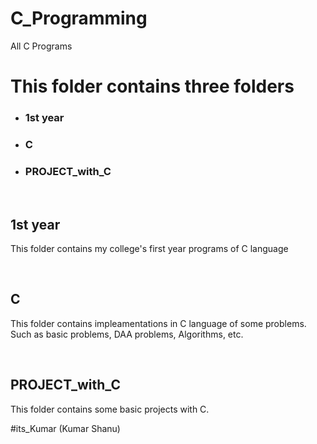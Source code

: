 # C_Programming
All C Programs 

<h1> This folder contains three folders </h1>
<ul>
  <li> <h3> 1st year </h3>
  <li> <h3> C </h3>
  <li> <h3> PROJECT_with_C </h3>
</ul>
<br>
<b><h2> 1st year </h2></b>
  <p> This folder contains my college's first year programs of C language </p>

<br>
<b><h2>  C  </h2></b>
  <p> This folder contains impleamentations in C language of some problems. Such as basic problems, DAA problems, Algorithms, etc. </p>
  
  <br>
<b><h2>PROJECT_with_C</h2></b>
  <p> This folder contains some basic projects with C.    </p>









#its_Kumar (Kumar Shanu)
